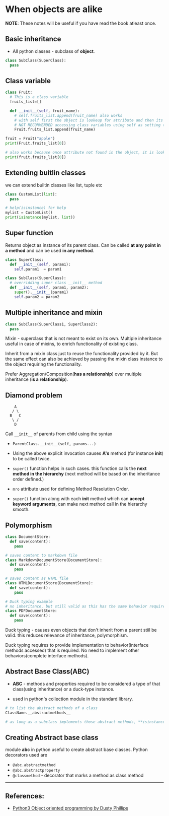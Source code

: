 # When objects are alike
**NOTE**: These notes will be useful if you have read the book atleast once.

## Basic inheritance
* All python classes - subclass of **object**.
```Python
class SubClass(SuperClass):
  pass
```

## Class variable
```Python
class Fruit:
  # This is a class variable
  fruits_list=[]

  def __init__(self, fruit_name):
    # self.fruits_list.append(fruit_name) also works
    # with self first the object is lookeup for attribute and then its class.
    # NOT RECOMMENDED accessing class variables using self as setting the variable using self creates instance level attribute
    Fruit.fruits_list.append(fruit_name)

fruit = Fruit("apple")
print(Fruit.fruits_list[0])

# also works because once attribute not found in the object, it is looked up in its class
print(fruit.fruits_list[0])
```

## Extending buitlin classes
we can extend builtin classes like list, tuple etc

```Python
class CustomList(list):
  pass

# help(isinstance) for help
mylist = CustomList()
print(isinstance(mylist, list))
```

## Super function
Returns object as instance of its parent class. Can be called **at any point in a method** and can be used **in any method**.

```Python
class SuperClass:
  def __init__(self, param1):
    self.param1  = param1

class SubClass(SuperClass):
  # overridding super class __init__ method
  def __init__(self, param1, param2):
    super().__init__(param1)
    self.param2 = param2

```

## Multiple inheritance and mixin
```Python
class SubClass(SuperClass1, SuperClass2):
  pass
```
Mixin - superclass that is not meant to exist on its own. Multiple inheritance useful in case of mixins, to enrich functionality of existing class.

Inherit from a mixin class just to reuse the functionality provided by it. But the same effect can also be achieved by passing the mixin class instance to the object requiring the functionality.

Prefer Aggregation/Composition(**has a relationship**) over multiple inheritance (**is a relationship**).

## Diamond problem 
```
    A
   / \
  B   C
   \ /
    D
```
Call `__init__` of parents from child using the syntax
* `ParentClass.__init__(self, params...)`

* Using the above explicit invocation causes **A's** method (for instance __init__) to be called twice. 

* `super()` function helps in such cases. this function calls the **next method in the hierarchy** (next method will be based on the inheritance order defined.)

* `mro` attribute used for defining Method Resolution Order.

* `super()` function along with each **__init__** method which can **accept keyword arguments**, can make next method call in the hierarchy smooth.

## Polymorphism
```Python
class DocumentStore:
  def save(content):
    pass

# saves content to markdown file
class MarkdownDocumentStore(DocumentStore):
  def save(content):
    pass

# saves content as HTML file
class HTMLDocumentStore(DocumentStore):
  def save(content):
    pass

# Duck typing example
# no inheritance, but still valid as this has the same behavior required.
class PDFDocumentStore:
  def save(content):
    pass
```
Duck typing -  causes even objects that don't inherit from a parent stiil be valid. this reduces relevance of inheritance, polymorphism.

Duck typing requires to provide implementation to behavior(interface methods accessed) that is required. No need to implement other behaviors(complete interface methods).

## Abstract Base Class(ABC)
* **ABC** - methods and properties required to be considered a type of that class(using inheritance) or a duck-type instance.

* used in python's collection module in the standard library.

```Python
# to list the abstract methods of a class
ClassName.__abstractmethods__

# as long as a subclass implements those abstract methods, **isinstance** and **issubclass** methods will return true, though we have done only duck typing and not actual inheritance.
```

## Creating Abstract base class
module **abc** in python useful to create abstract base classes.
Python decorators used are
* `@abc.abstractmethod`
* `@abc.abstractproperty`
* `@classmethod` - decorator that marks a method as class method

---

## References:
* [Python3 Object oriented programming by Dusty Phillips](https://www.amazon.in/dp/B005O9OFWQ/ref=dp-kindle-redirect?_encoding=UTF8&btkr=1)
